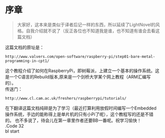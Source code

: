 # 序章
>大家好，这本来是类似于译者后记一样的东西，所以延续了LightNovel的风格。自我介绍就不说了（反正各位也不知道我是谁，也不知道有谁会去看这篇文档）

这篇文档的原址是：

    http://www.valvers.com/open-software/raspberry-pi/step01-bare-metal-programming-in-cpt1/

这个教程介绍了如何在RaspberryPi，即树莓派，上建立一个基本的操作系统。这是一个C语言的Rebuild版本,原来是一个剑桥大学某个网上教程（ARM汇编写的）。  
传送门：

    http://www.cl.cam.ac.uk/freshers/raspberrypi/tutorials/

在下翻译这篇文档纯碎是为了学习（最近打算利用放假时间编写一个Embedded操作系统，手边的能称得上是单片机的只有小Pi了呢），这个教程写的还是不错的。
也不多说了，待会儿在第一章里作者还要BB一番呢。祝学习愉快！  
.Code 32  
bl start